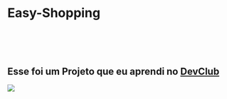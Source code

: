 <h1>Easy-Shopping<h1/>
<br>

<h2>Esse foi um Projeto que eu aprendi no <a href="https://rodolfomori.com.br/devcub">DevClub</a></h2>

  <img src="https://media.istockphoto.com/id/1444149686/pt/vetorial/vector-illustration-with-hand-keep-phone-in-messenger-chatting-get-not-good-messege.jpg?s=1024x1024&w=is&k=20&c=Nyw_BoXi8GWfcKNFFkK7E1fcMMxU771bZvGFLDZGp6w="/>
